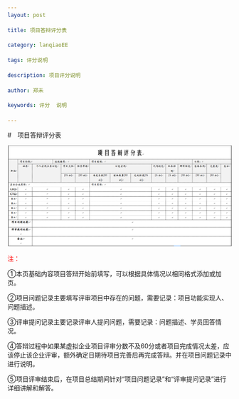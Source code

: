 ```yaml
---
layout: post

title: 项目答辩评分表

category: lanqiaoEE

tags: 评分说明

description: 项目评分说明

author: 郑未

keywords: 评分  说明

---
```


#　项目答辩评分表

![典型技全栈术模型](/public/img/score/score001.png)

<font color='red'>注：</font>

①本页基础内容项目答辩开始前填写，可以根据具体情况以相同格式添加或加页。

②项目问题记录主要填写评审项目中存在的问题，需要记录：项目功能实现人、问题描述。

③评审提问记录主要记录评审人提问问题，需要记录：问题描述、学员回答情况。

④答辩过程中如果某虚拟企业项目评审分数不及60分或者项目完成情况太差，应该停止该企业评审，额外确定日期待项目完善后再完成答辩。并在项目问题记录中进行说明。

⑤项目评审结束后，在项目总结期间针对“项目问题记录”和“评审提问记录”进行详细讲解和解答。
